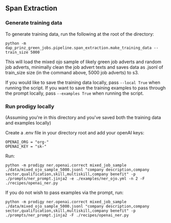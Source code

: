 ## Span Extraction

### Generate training data

To generate training data, run the following at the root of the directory:

```
python -m dap_prinz_green_jobs.pipeline.span_extraction.make_training_data --train_size 5000
```

This will load the mixed ojo sample of likely green job adverts and random job adverts, minimally clean the job advert texts and saves data as .jsonl of train_size size (in the command above, 5000 job adverts) to s3.

If you would like to save the training data locally, pass `--local True` when running the script. If you want to save the training examples to pass through the prompt locally, pass `--examples True` when running the script.

### Run prodigy locally

(Assuming you're in this directory and you've saved both the training data and examples locally)

Create a .env file in your directory root and add your openAI keys:

```
OPENAI_ORG = "org-"
OPENAI_KEY = "sk-"
```

Run:

```
python -m prodigy ner.openai.correct mixed_job_sample ./data/mixed_ojo_sample_5000.jsonl "company description,company sector,qualification,skill,multiskill,company benefit" -p ./prompts/ner_prompt.jinja2 -e ./examples/ner_ojo.yml -n 2 -F ./recipes/openai_ner.py
```

If you do not wish to pass examples via the prompt, run:

```
python -m prodigy ner.openai.correct mixed_job_sample ./data/mixed_ojo_sample_5000.jsonl "company description,company sector,qualification,skill,multiskill,company benefit" -p ./prompts/ner_prompt.jinja2 -F ./recipes/openai_ner.py
```
